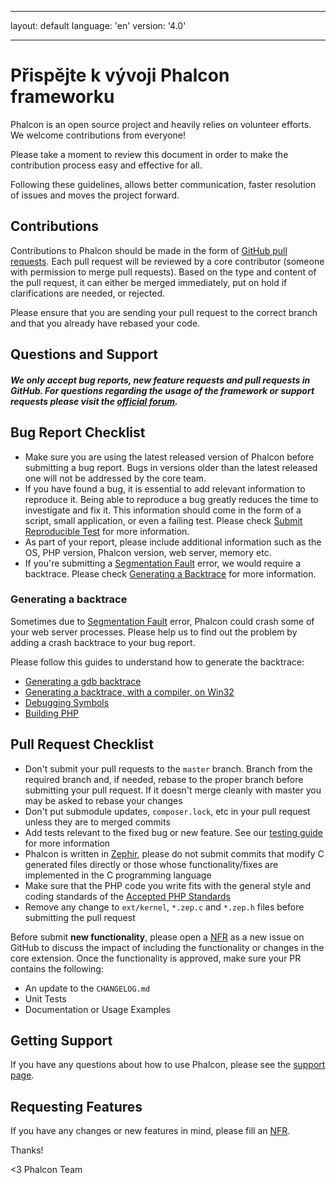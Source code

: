* * *

layout: default language: 'en' version: '4.0'

* * *

<a name='contributing'></a>

# Přispějte k vývoji Phalcon frameworku

Phalcon is an open source project and heavily relies on volunteer efforts. We welcome contributions from everyone!

Please take a moment to review this document in order to make the contribution process easy and effective for all.

Following these guidelines, allows better communication, faster resolution of issues and moves the project forward.

<a name='contributions'></a>

## Contributions

Contributions to Phalcon should be made in the form of [GitHub pull requests](https://help.github.com/articles/using-pull-requests/). Each pull request will be reviewed by a core contributor (someone with permission to merge pull requests). Based on the type and content of the pull request, it can either be merged immediately, put on hold if clarifications are needed, or rejected.

Please ensure that you are sending your pull request to the correct branch and that you already have rebased your code.

<a name='questions-and-support'></a>

## Questions and Support

<h5 class='alert alert-warning'>We only accept bug reports, new feature requests and pull requests in GitHub. For questions regarding the usage of the framework or support requests please visit the <a href='https://phalcon.link/forum'>official forum</a>.</h5>

<a name='bug-report-checklist'></a>

## Bug Report Checklist

- Make sure you are using the latest released version of Phalcon before submitting a bug report. Bugs in versions older than the latest released one will not be addressed by the core team.
- If you have found a bug, it is essential to add relevant information to reproduce it. Being able to reproduce a bug greatly reduces the time to investigate and fix it. This information should come in the form of a script, small application, or even a failing test. Please check [Submit Reproducible Test](https://github.com/phalcon/cphalcon/wiki/Submit-Reproducible-Test) for more information.
- As part of your report, please include additional information such as the OS, PHP version, Phalcon version, web server, memory etc.
- If you're submitting a [Segmentation Fault](https://en.wikipedia.org/wiki/Segmentation_fault) error, we would require a backtrace. Please check [Generating a Backtrace](#bug-report-generating-backtrace) for more information.

<a name='bug-report-generating-backtrace'></a>

### Generating a backtrace

Sometimes due to [Segmentation Fault](https://en.wikipedia.org/wiki/Segmentation_fault) error, Phalcon could crash some of your web server processes. Please help us to find out the problem by adding a crash backtrace to your bug report.

Please follow this guides to understand how to generate the backtrace:

- [Generating a gdb backtrace](https://bugs.php.net/bugs-generating-backtrace.php)
- [Generating a backtrace, with a compiler, on Win32](http://bugs.php.net/bugs-generating-backtrace-win32.php)
- [Debugging Symbols](https://github.com/oerdnj/deb.sury.org/wiki/Debugging-symbols)
- [Building PHP](http://www.phpinternalsbook.com/build_system/building_php.html)

<a name='pull-request-checklist'></a>

## Pull Request Checklist

- Don't submit your pull requests to the `master` branch. Branch from the required branch and, if needed, rebase to the proper branch before submitting your pull request. If it doesn't merge cleanly with master you may be asked to rebase your changes
- Don't put submodule updates, `composer.lock`, etc in your pull request unless they are to merged commits
- Add tests relevant to the fixed bug or new feature. See our [testing guide](https://github.com/phalcon/cphalcon/blob/master/tests/README.md) for more information
- Phalcon is written in [Zephir](https://zephir-lang.com/), please do not submit commits that modify C generated files directly or those whose functionality/fixes are implemented in the C programming language
- Make sure that the PHP code you write fits with the general style and coding standards of the [Accepted PHP Standards](http://www.php-fig.org/psr/)
- Remove any change to `ext/kernel`, `*.zep.c` and `*.zep.h` files before submitting the pull request

Before submit **new functionality**, please open a [NFR](/3.4/en/new-feature-request) as a new issue on GitHub to discuss the impact of including the functionality or changes in the core extension. Once the functionality is approved, make sure your PR contains the following:

- An update to the `CHANGELOG.md`
- Unit Tests
- Documentation or Usage Examples

<a name='getting-support'></a>

## Getting Support

If you have any questions about how to use Phalcon, please see the [support page](https://phalconphp.com/support).

<a name='requesting-features'></a>

## Requesting Features

If you have any changes or new features in mind, please fill an [NFR](/3.4/en/new-feature-request).

Thanks!

<3 Phalcon Team